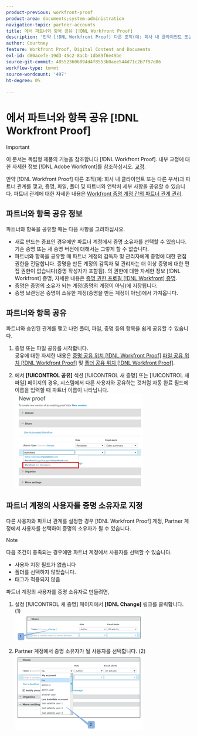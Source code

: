 ```yaml
---
product-previous: workfront-proof
product-area: documents;system-administration
navigation-topic: partner-accounts
title: 에서 파트너와 항목 공유 [!DNL Workfront Proof]
description: '만약 [!DNL Workfront Proof] 다른 조직(예: 회사 내 클라이언트 또는 다른 부서)과 파트너 관계를 맺고, 증명, 파일, 폴더 및 파트너와 연락처 세부 사항을 공유할 수 있습니다. 파트너 관계에 대한 자세한 내용은 파트너 관계 관리를 참조하십시오 [!DNL Workfront Proof] 계정.'
author: Courtney
feature: Workfront Proof, Digital Content and Documents
exl-id: d80acefe-19d3-45c2-8acb-1db89f6e49be
source-git-commit: 405523606094d4f8553b0aee544d71c2b7f97d86
workflow-type: tm+mt
source-wordcount: '497'
ht-degree: 0%

---
```


# 에서 파트너와 항목 공유 [!DNL Workfront Proof]

>[!IMPORTANT]
>
>이 문서는 독립형 제품의 기능을 참조합니다 [!DNL Workfront Proof]. 내부 교정에 대한 자세한 정보 [!DNL Adobe Workfront]를 참조하십시오. [교정](../../../review-and-approve-work/proofing/proofing.md).

만약 [!DNL Workfront Proof] 다른 조직(예: 회사 내 클라이언트 또는 다른 부서)과 파트너 관계를 맺고, 증명, 파일, 폴더 및 파트너와 연락처 세부 사항을 공유할 수 있습니다. 파트너 관계에 대한 자세한 내용은 [Workfront 증명 계정 간의 파트너 관계 관리](../../../workfront-proof/wp-acct-admin/partner-accounts/manage-partner-relationship-between-wp-accts.md).

## 파트너와 항목 공유 정보

파트너와 항목을 공유할 때는 다음 사항을 고려하십시오.

* 새로 만드는 증표인 경우에만 파트너 계정에서 증명 소유자를 선택할 수 있습니다. 기존 증명 또는 새 증명 버전에 대해서는 그렇게 할 수 없습니다.
* 파트너와 항목을 공유할 때 파트너 계정의 감독자 및 관리자에게 증명에 대한 편집 권한을 전달합니다. 증명을 만든 계정의 감독자 및 관리자는 더 이상 증명에 대한 편집 권한이 없습니다(증명 작성자가 포함됨). 의 권한에 대한 자세한 정보 [!DNL Workfront] 증명, 자세한 내용은 [증명 권한 프로필 [!DNL Workfront] 증명](../../../workfront-proof/wp-acct-admin/account-settings/proof-perm-profiles-in-wp.md).
* 증명은 증명의 소유가 되는 계정(증명의 계정이 아님)에 저장됩니다.
* 증명 브랜딩은 증명이 소유한 계정(증명을 만든 계정이 아님)에서 가져옵니다.

## 파트너와 항목 공유

파트너와 승인된 관계를 맺고 나면 폴더, 파일, 증명 등의 항목을 쉽게 공유할 수 있습니다.

1. 증명 또는 파일 공유를 시작합니다.\
   공유에 대한 자세한 내용은 [증명 공유 위치 [!DNL Workfront Proof]](../../../workfront-proof/wp-work-proofsfiles/share-proofs-and-files/share-proof.md)  [파일 공유 위치 [!DNL Workfront Proof]](../../../workfront-proof/wp-work-proofsfiles/share-proofs-and-files/share-files.md) 및 [폴더 공유 위치 [!DNL Workfront Proof]](../../../workfront-proof/wp-work-proofsfiles/organize-your-work/share-folders.md).

1. 에서 **[!UICONTROL 공유]** 섹션 [!UICONTROL 새 증명] 또는 [!UICONTROL 새 파일] 페이지의 경우, 시스템에서 다른 사용자와 공유하는 것처럼 자동 완료 필드에 이름을 입력할 때 파트너 이름이 나타납니다.\
   ![prop_share_partner.png](assets/proof-share-partner-350x258.png)

## 파트너 계정의 사용자를 증명 소유자로 지정

다른 사용자와 파트너 관계를 설정한 경우 [!DNL Workfront Proof] 계정, Partner 계정에서 사용자를 선택하여 증명의 소유자가 될 수 있습니다.

>[!NOTE]
>
>다음 조건이 충족되는 경우에만 파트너 계정에서 사용자를 선택할 수 있습니다.
>
>* 사용자 지정 필드가 없습니다
>* 폴더를 선택하지 않았습니다.
>* 태그가 적용되지 않음
>


파트너 계정의 사용자를 증명 소유자로 만들려면,

1. 설정 [!UICONTROL 새 증명] 페이지에서 **[!DNL Change]** 링크를 클릭합니다. (1)\
   ![Make_a_user_in_a_partner_account_the_owner_of_a_proof.png](assets/make-a-user-in-a-partner-account-the-owner-of-a-proof-350x74.png)

1. Partner 계정에서 증명 소유자가 될 사용자를 선택합니다. (2)\
   ![Make_a_user_in_a_partner_account_the_owner_of_a_proof__1_.png](assets/make-a-user-in-a-partner-account-the-owner-of-a-proof--1--350x209.png)

